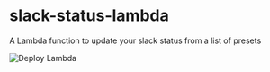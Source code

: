# slack-status-lambda
A Lambda function to update your slack status from a list of presets

![Deploy Lambda](https://github.com/KyleARector/slack-status-lambda/workflows/Deploy%20Lambda/badge.svg)
